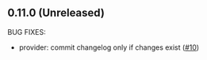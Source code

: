 ## 0.11.0 (Unreleased)

BUG FIXES:
* provider: commit changelog only if changes exist ([#10](https://github.com/anGie44/terraform-provider-awscc/issues/10))